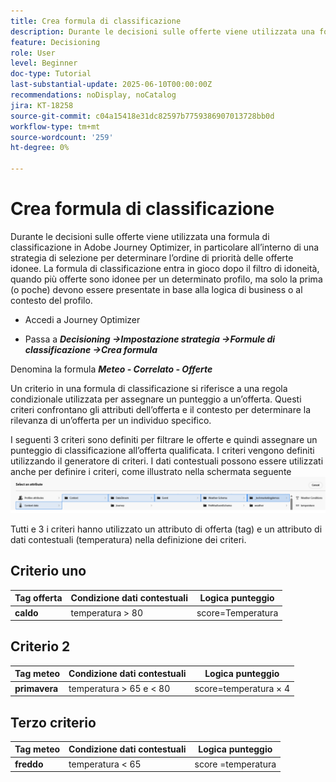 ```yaml
---
title: Crea formula di classificazione
description: Durante le decisioni sulle offerte viene utilizzata una formula di classificazione in Adobe Journey Optimizer, in particolare all’interno di una strategia di selezione per determinare l’ordine di priorità delle offerte idonee.
feature: Decisioning
role: User
level: Beginner
doc-type: Tutorial
last-substantial-update: 2025-06-10T00:00:00Z
recommendations: noDisplay, noCatalog
jira: KT-18258
source-git-commit: c04a15418e31dc82597b7759386907013728bb0d
workflow-type: tm+mt
source-wordcount: '259'
ht-degree: 0%

---
```


# Crea formula di classificazione

Durante le decisioni sulle offerte viene utilizzata una formula di classificazione in Adobe Journey Optimizer, in particolare all’interno di una strategia di selezione per determinare l’ordine di priorità delle offerte idonee. La formula di classificazione entra in gioco dopo il filtro di idoneità, quando più offerte sono idonee per un determinato profilo, ma solo la prima (o poche) devono essere presentate in base alla logica di business o al contesto del profilo.

* Accedi a Journey Optimizer

* Passa a _&#x200B;**Decisioning ->Impostazione strategia ->Formule di classificazione ->Crea formula**&#x200B;_

Denomina la formula _&#x200B;**Meteo - Correlato - Offerte**&#x200B;_



Un criterio in una formula di classificazione si riferisce a una regola condizionale utilizzata per assegnare un punteggio a un’offerta. Questi criteri confrontano gli attributi dell’offerta e il contesto per determinare la rilevanza di un’offerta per un individuo specifico.

I seguenti 3 criteri sono definiti per filtrare le offerte e quindi assegnare un punteggio di classificazione all’offerta qualificata. I criteri vengono definiti utilizzando il generatore di criteri. I dati contestuali possono essere utilizzati anche per definire i criteri, come illustrato nella schermata seguente
![contxt-data](assets/context-data.png)

Tutti e 3 i criteri hanno utilizzato un attributo di offerta (tag) e un attributo di dati contestuali (temperatura) nella definizione dei criteri.

## Criterio uno

| **Tag offerta** | **Condizione dati contestuali** | **Logica punteggio** |
|------------------|---------------------|-------------------------------------|
| **caldo** | temperatura > 80 | score=Temperatura |


## Criterio 2

| **Tag meteo** | **Condizione dati contestuali** | **Logica punteggio** |
|------------------|---------------------------|----------------------------------------------|
| **primavera** | temperatura > 65 e &lt; 80 | score=temperatura × 4 |

## Terzo criterio

| **Tag meteo** | **Condizione dati contestuali** | **Logica punteggio** |
|------------------|---------------------------|----------------------------------------------|
| **freddo** | temperatura &lt; 65 | score =temperatura |
